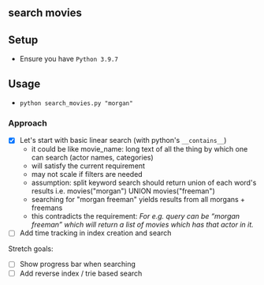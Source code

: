 ## search movies

## Setup
- Ensure you have `Python 3.9.7`

## Usage
- `python search_movies.py "morgan"`

### Approach
- [x] Let's start with basic linear search (with python's `__contains__`)
    - it could be like movie_name: long text of all the thing by which one can search (actor names, categories)
    - will satisfy the current requirement
    - may not scale if filters are needed
    - assumption: split keyword search should return union of each word's results i.e. movies("morgan") UNION movies("freeman")
    - searching for "morgan freeman" yields results from all morgans + freemans
    - this contradicts the requirement: _For e.g. query can be “morgan freeman” which will return a list of movies which has that actor in it._
- [ ] Add time tracking in index creation and search

Stretch goals:
- [ ] Show progress bar when searching
- [ ] Add reverse index / trie based search